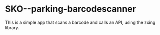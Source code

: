 SKO--parking-barcodescanner
===========================
This is a simple app that scans a barcode and calls an API, using the zxing
library.
